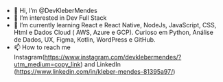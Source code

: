 - 👋 Hi, I’m @DevKleberMendes
- 👀 I’m interested in Dev Full Stack
- 🌱 I’m currently learning React e React Native, NodeJs, JavaScript, CSS, Html e Dados Cloud ( AWS, Azure e GCP). Curioso em Python, Análise de Dados, UX, Figma, Kotlin,  WordPress e GitHub.
- 📫 How to reach me Instagram(https://www.instagram.com/devklebermendes/?utm_medium=copy_link) and LinkedIn (https://www.linkedin.com/in/kleber-mendes-81395a97/)

<!---
DevKleberMendes/DevKleberMendes is a ✨ special ✨ repository because its `README.md` (this file) appears on your GitHub profile.
You can click the Preview link to take a look at your changes.
--->
